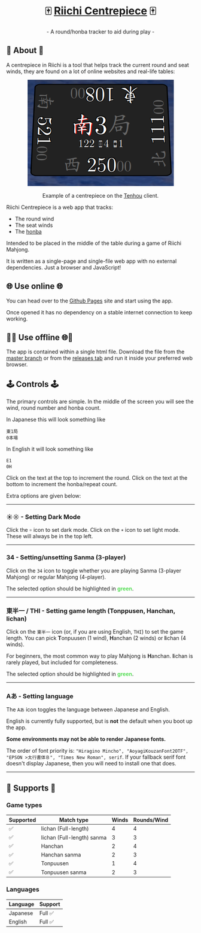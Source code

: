 <h1 align="center">
    🀄 <a href="https://mahtools.github.io/riichi-centrepiece/">Riichi Centrepiece</a> 🀄
</h1>

<p align="center">- A round/honba tracker to aid during play -</p>

## 📝 About 📝
A centrepiece in Riichi is a tool that helps track the current round and seat winds, they are found on a lot of online websites and real-life tables:

<div align="center">
    <img src="./example.png" alt="Example of what a centrepiece looks like">
    <p>Example of a centrepiece on the <a href="https://tenhou.net/">Tenhou</a> client.</p>
</div>

Riichi Centrepiece is a web app that tracks:
- The round wind
- The seat winds
- The [honba](https://riichi.wiki/Honba)

Intended to be placed in the middle of the table during a game of Riichi Mahjong. 

It is written as a single-page and single-file web app with no external dependencies. Just a browser and JavaScript!

## 🌐 Use online 🌐
You can head over to the [Github Pages](https://mahtools.github.io/riichi-centrepiece/) site and start using the app. 

Once opened it has no dependency on a stable internet connection to keep working.

## 🚫🌐 Use offline 🌐🚫
The app is contained within a single html file. Download the file from the [master branch](https://github.com/mahtools/riichi-centrepiece/blob/master/index.html) or from the [releases tab](https://github.com/mahtools/riichi-centrepiece/releases) and run it inside your preferred web browser.

## 🕹️ Controls 🕹️
The primary controls are simple. In the middle of the screen you will see the wind, round number and honba count.

In Japanese this will look something like 

```
東1局
0本場
```

In English it will look something like

```
E1
0H
```

Click on the text at the top to increment the round. Click on the text at the bottom to increment the honba/repeat count. 

Extra options are given below:

---

### ☀☼ - Setting Dark Mode
Click the `☼` icon to set dark mode. Click on the `☀` icon to set light mode. These will always be in the top left.

---

### 34 - Setting/unsetting Sanma (3-player)
Click on the `34` icon to toggle whether you are playing Sanma (3-player Mahjong) or regular Mahjong (4-player). 

The selected option should be highlighted in <span style="color: #55dd55"><b>green</b></span>.

---

### 東半一 / THI - Setting game length (Tonppusen, Hanchan, Iichan)
Click on the `東半一` icon (or, if you are using English, `THI`) to set the game length. You can pick **T**onpuusen (1 wind), **H**anchan (2 winds) or **I**ichan (4 winds).

For beginners, the most common way to play Mahjong is **H**anchan. **I**ichan is rarely played, but included for completeness.

The selected option should be highlighted in <span style="color: #55dd55"><b>green</b></span>.

---

### Aあ - Setting language
The `Aあ` icon toggles the language between Japanese and English. 

English is currently fully supported, but is **not** the default when you boot up the app.

**Some environments may not be able to render Japanese fonts.** 

The order of font priority is: `"Hiragino Mincho", "AoyagiKouzanFont2OTF", "EPSON >太行書体Ｂ", "Times New Roman", serif`. If your fallback serif font doesn't display Japanese, then you will need to install one that does.

---

## 👷 Supports 👷
### Game types
| Supported | Match type | Winds | Rounds/Wind | 
| --- | --- | --- | --- | 
| ✅ | Iichan (Full-length) | 4 | 4 |
| ✅ | Iichan (Full-length) sanma | 3 | 3 |
| ✅ | Hanchan | 2 | 4 |
| ✅ | Hanchan sanma | 2 | 3 |
| ✅ | Tonpuusen | 1 | 4 |
| ✅ | Tonpuusen sanma | 2 | 3 |

### Languages
| Language | Support |
| --- | --- |
| Japanese | Full ✅ | 
| English | Full ✅ | 
